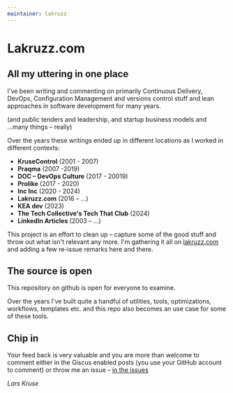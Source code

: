 ```yaml
---
maintainer: lakruzz
---
```

<!-- markdownlint-disable MD041 -->
# Lakruzz.com

## All my uttering in one place

I've been writing and commenting on primarily Continuous Delivery, DevOps, Configuration Management and versions control stuff and lean approaches in software development for many years.

(and public tenders and leadership, and startup business models and ...many things – really)

Over the years these writings ended up in different locations as I worked in different contexts:

- **KruseControl** (2001 - 2007)
- **Praqma** (2007 -2019)
- **DOC – DevOps Culture** (2017 - 20019)
- **Prolike** (2017 - 2020)
- **Inc Inc** (2020 - 2024)
- **Lakruzz.com** (2016 – ...)
- **KEA dev** (2023)
- **The Tech Collective's Tech That Club** (2024)
- **LinkedIn Articles** (2003 – ...)

This project is an effort to clean up – capture some of the good stuff and throw out what isn't relevant any more. I'm gathering it all on [lakruzz.com](https://lakruzz.com) and adding a few re-issue remarks here and there.

## The source is open

This repository on github is open for everyone to examine.

Over the years I've built quite a handful of utilities, tools, optimizations, workflows, templates etc. and this repo also becomes an use case for some of these tools.

## Chip in

Your feed back is very valuable and you are more than welcome to comment either in the Giscus enabled posts (you use your GitHub account to comment) or throw me an issue – [in the issues](../../issues/)

_Lars Kruse_
